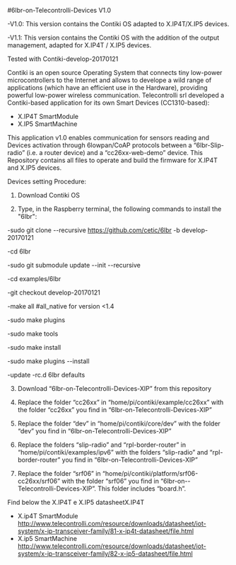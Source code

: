 #6lbr-on-Telecontrolli-Devices V1.0

-V1.0: This version contains the Contiki OS adapted to X.IP4T/X.IP5 devices.

-V1.1: This version contains the Contiki OS with the addition of the output management, adapted for X.IP4T / X.IP5 devices.

Tested with Contiki-develop-20170121

Contiki is an open source Operating System that connects tiny low-power microcontrollers to the Internet and allows to develope a wild range of applications (which have an efficient use in the Hardware), providing powerful low-power wireless communication. Telecontrolli srl developed a Contiki-based application for its own Smart Devices (CC1310-based):

- X.IP4T SmartModule
- X.IP5 SmartMachine

This application v1.0 enables communication for sensors reading and Devices activation through 6lowpan/CoAP protocols between a “6lbr-Slip-radio” (i.e. a router device) and a “cc26xx-web-demo” device. This Repository contains all files to operate and build the firmware for X.IP4T and X.IP5 devices.

Devices setting Procedure:

1) Download Contiki OS

2) Type, in the Raspberry terminal, the following commands to install the "6lbr": 

-sudo git clone --recursive https://github.com/cetic/6lbr -b develop-20170121

-cd 6lbr

-sudo git submodule update --init --recursive

-cd examples/6lbr

-git checkout develop-20170121

-make all #all_native for version <1.4

-sudo make plugins

-sudo make tools

-sudo make install

-sudo make plugins --install

-update -rc.d 6lbr defaults

3) Download “6lbr-on-Telecontrolli-Devices-XIP” from this repository

4) Replace the folder “cc26xx” in “home/pi/contiki/example/cc26xx” with the folder “cc26xx” you find in “6lbr-on-Telecontrolli-Devices-XIP”

5) Replace the folder “dev” in “home/pi/contiki/core/dev” with the folder “dev” you find in “6lbr-on-Telecontrolli-Devices-XIP”

6) Replace the folders “slip-radio” and “rpl-border-router” in “home/pi/contiki/examples/ipv6” with the folders “slip-radio” and “rpl-border-router” you find in “6lbr-on-Telecontrolli-Devices-XIP”

7) Replace the folder “srf06” in “home/pi/contiki/platform/srf06-cc26xx/srf06” with the folder “srf06” you find in “6lbr-on--      Telecontrolli-Devices-XIP”. This folder includes “board.h”.
  
Find below the X.IP4T e X.IP5 datasheetX.IP4T

- X.ip4T SmartModule 
http://www.telecontrolli.com/resource/downloads/datasheet/iot-system/x-ip-transceiver-family/81-x-ip4t-datasheet/file.html
- X.ip5 SmartMachine 
http://www.telecontrolli.com/resource/downloads/datasheet/iot-system/x-ip-transceiver-family/82-x-ip5-datasheet/file.html
